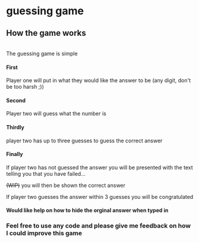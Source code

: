 # guessing game
How the game works
------------------
<br>The guessing game is simple</br>
<h4>First</h4>
<p>Player one will put in what they would like the answer to be (any digit, don't be too harsh ;))</p>
<h4>Second</h4>
<p>Player two will guess what the number is</p>
<h4>Thirdly</h4>
<p>player two has up to three guesses to guess the correct answer</p>
<h4>Finally</h4>
<p>If player two has not guessed the answer you will be presented with the text telling you that you have failed...</p>
<p> <s>(WIP)</s> you will then be shown the correct answer</p>
<p>If player two guesses the answer within 3 guesses you will be congratulated</p>

<h4>Would like help on how to hide the orginal answer when typed in</h4>

<h3>Feel free to use any code and please give me feedback on how I could improve this game</h3>
